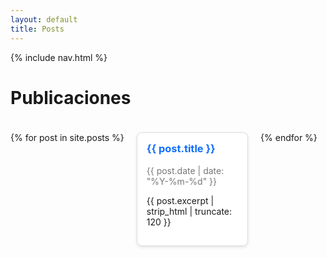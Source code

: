 ```yaml
---
layout: default
title: Posts
---
```


{% include nav.html %}
<link rel="stylesheet" href="/assets/style.css">

# Publicaciones

<div style="display: flex; flex-wrap: wrap; gap: 20px; padding: 20px 0;">
  {% for post in site.posts %}
  <div style="
      border: 1px solid #ddd;
      border-radius: 8px;
      padding: 15px;
      width: calc(33% - 20px);
      box-shadow: 0 2px 5px rgba(0,0,0,0.1);
      background-color: #fff;
    ">
    <h3 style="margin-top:0;">
      <a href="{{ post.url }}" style="color: #0d6efd; text-decoration: none;">{{ post.title }}</a>
    </h3>
    <p style="color:#777; font-size: 14px;">{{ post.date | date: "%Y-%m-%d" }}</p>
    <p>{{ post.excerpt | strip_html | truncate: 120 }}</p>
  </div>
  {% endfor %}
</div>
